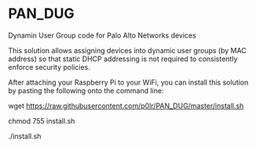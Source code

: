 # PAN_DUG
Dynamin User Group code for Palo Alto Networks devices

This solution allows assigning devices into dynamic user groups (by MAC address) so that static DHCP addressing is not required to consistently enforce security policies.

After attaching your Raspberry Pi to your WiFi, you can install this solution by pasting the following onto the command line:

wget https://raw.githubusercontent.com/p0lr/PAN_DUG/master/install.sh

chmod 755 install.sh

./install.sh
